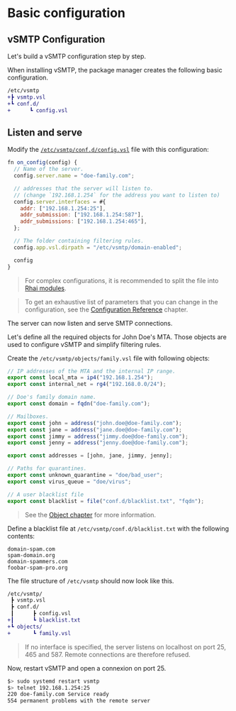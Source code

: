 # Basic configuration

## vSMTP Configuration

Let's build a vSMTP configuration step by step.

When installing vSMTP, the package manager creates the following basic configuration.

```diff
/etc/vsmtp
+┣ vsmtp.vsl
+┗ conf.d/
+      ┗ config.vsl
```

## Listen and serve

Modify the [`/etc/vsmtp/conf.d/config.vsl`](../../get-started/config-file-struct/root.md) file with this configuration:

```js
fn on_config(config) {
  // Name of the server.
  config.server.name = "doe-family.com";

  // addresses that the server will listen to.
  // (change `192.168.1.254` for the address you want to listen to)
  config.server.interfaces = #{
    addr: ["192.168.1.254:25"],
    addr_submission: ["192.168.1.254:587"],
    addr_submissions: ["192.168.1.254:465"],
  };

  // The folder containing filtering rules.
  config.app.vsl.dirpath = "/etc/vsmtp/domain-enabled";

  config
}
```

> For complex configurations, it is recommended to split the file into [Rhai modules](https://rhai.rs/book/language/modules/index.html).

> To get an exhaustive list of parameters that you can change in the configuration, see the [Configuration Reference](../../ref/vSL/api/var::cfg.md) chapter.

The server can now listen and serve SMTP connections.

Let's define all the required objects for John Doe's MTA. Those objects are used to configure vSMTP and simplify filtering rules.

Create the `/etc/vsmtp/objects/family.vsl` file with following objects:

```js
// IP addresses of the MTA and the internal IP range.
export const local_mta = ip4("192.168.1.254");
export const internal_net = rg4("192.168.0.0/24");

// Doe's family domain name.
export const domain = fqdn("doe-family.com");

// Mailboxes.
export const john = address("john.doe@doe-family.com");
export const jane = address("jane.doe@doe-family.com");
export const jimmy = address("jimmy.doe@doe-family.com");
export const jenny = address("jenny.doe@doe-family.com");

export const addresses = [john, jane, jimmy, jenny];

// Paths for quarantines.
export const unknown_quarantine = "doe/bad_user";
export const virus_queue = "doe/virus";

// A user blacklist file
export const blacklist = file("conf.d/blacklist.txt", "fqdn");
```

> See the [Object chapter](../../filtering/objects.md) for more information.

Define a blacklist file at `/etc/vsmtp/conf.d/blacklist.txt` with the following contents:

```text
domain-spam.com
spam-domain.org
domain-spammers.com
foobar-spam-pro.org
```

The file structure of `/etc/vsmtp` should now look like this.

```diff
/etc/vsmtp/
 ┣ vsmtp.vsl
 ┣ conf.d/
 ┃      ┣ config.vsl
+┃      ┗ blacklist.txt
+┗ objects/
+       ┗ family.vsl
```

> If no interface is specified, the server listens on localhost on port 25, 465 and 587. Remote connections are therefore refused.

Now, restart vSMTP and open a connexion on port 25.

```sh
$> sudo systemd restart vsmtp
$> telnet 192.168.1.254:25
220 doe-family.com Service ready
554 permanent problems with the remote server
```
